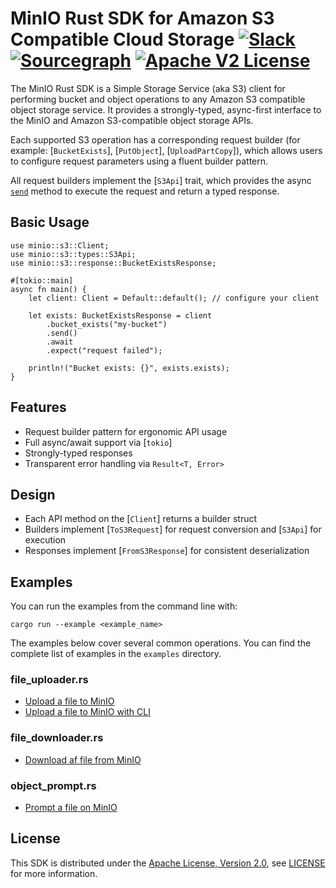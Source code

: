 # MinIO Rust SDK for Amazon S3 Compatible Cloud Storage [![Slack](https://slack.min.io/slack?type=svg)](https://slack.min.io) [![Sourcegraph](https://sourcegraph.com/github.com/minio/minio-rs/-/badge.svg)](https://sourcegraph.com/github.com/minio/minio-rs?badge) [![Apache V2 License](https://img.shields.io/badge/license-Apache%20V2-blue.svg)](https://github.com/minio/minio-rs/blob/master/LICENSE)

The MinIO Rust SDK is a Simple Storage Service (aka S3) client for performing bucket and object operations to any Amazon S3 compatible object storage service.
It provides a strongly-typed, async-first interface to the MinIO and Amazon S3-compatible object storage APIs.

Each supported S3 operation has a corresponding request builder (for example: [`BucketExists`], [`PutObject`], [`UploadPartCopy`]), which allows users to configure request parameters using a fluent builder pattern.

All request builders implement the [`S3Api`] trait, which provides the async [`send`](crate::s3::types::S3Api::send) method to execute the request and return a typed response.


## Basic Usage

```no_run
use minio::s3::Client;
use minio::s3::types::S3Api;
use minio::s3::response::BucketExistsResponse;

#[tokio::main]
async fn main() {
    let client: Client = Default::default(); // configure your client

    let exists: BucketExistsResponse = client
        .bucket_exists("my-bucket")
        .send()
        .await
        .expect("request failed");

    println!("Bucket exists: {}", exists.exists);
}
```

## Features

- Request builder pattern for ergonomic API usage
- Full async/await support via [`tokio`]
- Strongly-typed responses
- Transparent error handling via `Result<T, Error>`


## Design

- Each API method on the [`Client`] returns a builder struct
- Builders implement [`ToS3Request`] for request conversion and [`S3Api`] for execution
- Responses implement [`FromS3Response`] for consistent deserialization


## Examples

You can run the examples from the command line with:

`cargo run --example <example_name>`

The examples below cover several common operations.
You can find the complete list of examples in the `examples` directory.

### file_uploader.rs

* [Upload a file to MinIO](examples/file_uploader.rs)
* [Upload a file to MinIO with CLI](examples/put_object.rs)

### file_downloader.rs

* [Download af file from MinIO](examples/file_downloader.rs)

### object_prompt.rs 

* [Prompt a file on MinIO](examples/object_prompt.rs)


## License
This SDK is distributed under the [Apache License, Version 2.0](https://www.apache.org/licenses/LICENSE-2.0), see [LICENSE](https://github.com/minio/minio-rs/blob/master/LICENSE) for more information.
